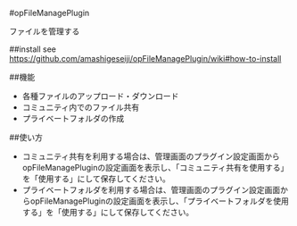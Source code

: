 #opFileManagePlugin

ファイルを管理する

##install
see <https://github.com/amashigeseiji/opFileManagePlugin/wiki#how-to-install>

##機能
* 各種ファイルのアップロード・ダウンロード  
* コミュニティ内でのファイル共有  
* プライベートフォルダの作成  

##使い方
* コミュニティ共有を利用する場合は、管理画面のプラグイン設定画面からopFileManagePluginの設定画面を表示し、「コミュニティ共有を使用する」を「使用する」にして保存してください。  
* プライベートフォルダを利用する場合は、管理画面のプラグイン設定画面からopFileManagePluginの設定画面を表示し、「プライベートフォルダを使用する」を「使用する」にして保存してください。  
